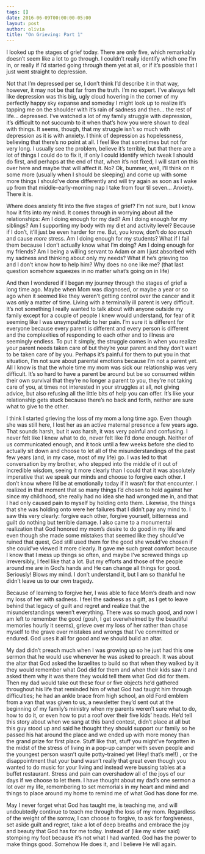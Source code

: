 ```yaml
---
tags: []
date: 2016-06-09T00:00:00-05:00
layout: post
author: olivia
title: "On Grieving: Part 1"
---
```


I looked up the stages of grief today. There are only five, which remarkably doesn’t seem like a lot to go through. I couldn’t really identify which one I’m in, or really if I’d started going through them yet at all, or if it’s possible that I just went straight to depression.

Not that I’m depressed per se, I don’t think I’d describe it in that way, however, it may not be that far from the truth. I’m no expert. I’ve always felt like depression was this big, ugly cloud hovering in the corner of my perfectly happy sky expanse and someday I might look up to realize it’s tapping me on the shoulder with it’s rain of sadness and then… the rest of life… depressed. I’ve watched a lot of my family struggle with depression, it’s difficult to not succumb to it when that’s how you were shown to deal with things. It seems, though, that my struggle isn’t so much with depression as it is with anxiety. I think of depression as hopelessness, believing that there’s no point at all. I feel like that sometimes but not for very long. I usually see the problem, believe it’s terrible, but that there are a lot of things I could do to fix it, if only I could identify which tweak I should do first, and perhaps at the end of that, when it’s not fixed, I will start on this over here and maybe that will affect it. No? Ok, bummer, well, I’ll think on it some more (usually when I should be sleeping) and come up with some more things I should’ve done differently and will try again as soon as I wake up from that middle-early-morning nap I take from four til seven… Anxiety. There it is.

Where does anxiety fit into the five stages of grief? I’m not sure, but I know how it fits into my mind. It comes through in worrying about all the relationships: Am I doing enough for my dad? Am I doing enough for my siblings? Am I supporting my body with my diet and activity level? Because if I don’t, it’ll just be even harder for me. But, you know, don’t do _too much_ and cause _more_ stress. Am I doing enough for my students? What if I fail them because I don’t actually know what I’m doing? Am I doing enough for my friends? Am I being a willing servant to Adam or am I just absorbed with my sadness and thinking about only my needs? What if he’s grieving too and I don’t know how to help him? Why does no one like me? (that last question somehow squeezes in no matter what’s going on in life)

And then I wondered if I began my journey through the stages of grief a long time ago. Maybe when Mom was diagnosed, or maybe a year or so ago when it seemed like they weren’t getting control over the cancer and it was only a matter of time. Living with a terminally ill parent is very difficult. It’s not something I really wanted to talk about with anyone outside my family except for a couple of people I knew would understand, for fear of it seeming like I was unsympathetic to her pain. I’m sure it is different for everyone because every parent is different and every person is different and the complexities of responding to each other and to illness are seemingly endless. To put it simply, the struggle comes in when you realize your parent needs taken care of but they’re your parent and they don’t want to be taken care of by you. Perhaps it’s painful for them to put you in that situation, I’m not sure about parental emotions because I’m not a parent yet. All I know is that the whole time my mom was sick our relationship was very difficult. It’s so hard to have a parent be around but be so consumed within their own survival that they’re no longer a parent to you, they’re not taking care of you, at times not interested in your struggles at all, not giving advice, but also refusing all the little bits of help you can offer. It’s like your relationship gets stuck because there’s no back and forth, neither are sure what to give to the other.

I think I started grieving the loss of my mom a long time ago. Even though she was still here, I lost her as an active maternal presence a few years ago. That sounds harsh, but it _was_ harsh, it was very painful and confusing. I never felt like I knew what to do, never felt like I’d done enough. Neither of us communicated enough, and it took until a few weeks before she died to actually sit down and choose to let all of the misunderstandings of the past few years (and, in my case, most of my life) go. I was led to that conversation by my brother, who stepped into the middle of it out of incredible wisdom, seeing it more clearly than I could that it was absolutely imperative that we speak our minds and choose to forgive each other. I don’t know where I’d be at emotionally today if it wasn’t for that encounter. I realized in that moment that so many things I’d chosen to hold against her since my childhood, she really had no idea she had wronged me in, and that I had only caused pain to myself by holding onto them. Likewise, the things that she was holding onto were her failures that I didn’t pay any mind to. I saw this very clearly: forgive each other, forgive yourself, bitterness and guilt do nothing but terrible damage. I also came to a monumental realization that God honored my mom’s desire to do good in my life and even though she made some mistakes that seemed like they should’ve ruined that quest, God still used them for the good she would’ve chosen if she could’ve viewed it more clearly. It gave me such great comfort because I know that I mess up things so often, and maybe I’ve screwed things up irreversibly, I feel like that a lot. But my efforts and those of the people around me are in God’s hands and He can change all things for good. Seriously! Blows my mind. I don’t understand it, but I am so thankful he didn’t leave us to our own tragedy.

Because of learning to forgive her, I was able to face Mom’s death and now my loss of her with sadness. I feel the sadness as a gift, as I get to leave behind that legacy of guilt and regret and realize that the misunderstandings weren’t everything. There was so much good, and now I am left to remember the good (gosh, I get overwhelmed by the beautiful memories hourly it seems), grieve over my loss of her rather than chase myself to the grave over mistakes and wrongs that I’ve committed or endured. God uses it all for good and we should build an altar.

My dad didn’t preach much when I was growing up so he just had this one sermon that he would use whenever he was asked to preach. It was about the altar that God asked the Israelites to build so that when they walked by it they would remember what God did for them and when their kids saw it and asked them why it was there they would tell them what God did for them. Then my dad would take out these four or five objects he’d gathered throughout his life that reminded him of what God had taught him through difficulties; he had an ankle brace from high school, an old Ford emblem from a van that was given to us, a newsletter they’d sent out at the beginning of my family’s ministry when my parents weren’t sure what to do, how to do it, or even how to put a roof over their five kids’ heads. He’d tell this story about when we sang at this band contest, didn’t place at all but this guy stood up and said he thought they should support our family so he passed his hat around the place and we ended up with more money than the grand prize for first place. Stuff like that, stuff you might’ve forgotten in the midst of the stress of living in a pop-up camper with seven people and the youngest person wasn’t quite potty-trained yet (Hey! that’s me!!) , or the disappointment that your band wasn’t really that great even though you wanted to do music for your living and instead were bussing tables at a buffet restaurant. Stress and pain can overshadow all of the joys of our days if we choose to let them. I have thought about my dad’s one sermon a lot over my life, remembering to set memorials in my heart and mind and things to place around my home to remind me of what God has done for me.

May I never forget what God has taught me, is teaching me, and will undoubtedly continue to teach me through the loss of my mom. Regardless of the weight of the sorrow, I can choose to forgive, to ask for forgiveness, set aside guilt and regret, take a lot of deep breaths and embrace the joy and beauty that God has for me today. Instead of (like my sister said) stomping my foot because it’s not what I had wanted. God has the power to make things good. Somehow He does it, and I believe He will again.

